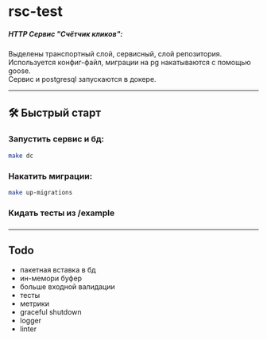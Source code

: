 # rsc-test
##### HTTP Сервис "Счётчик кликов":
Выделены транспортный слой, сервисный, слой репозитория.  
Используется конфиг-файл, миграции на pg накатываются с помощью goose.  
Сервис и postgresql запускаются в докере.  


---

## 🛠️ Быстрый старт

### Запустить сервис и бд:

```bash
make dc
```

### Накатить миграции:

```bash
make up-migrations
```
### Кидать тесты из /example
  
### 
### 

  ---
    

## Todo

- пакетная вставка в бд
- ин-мемори буфер
- больше входной валидации
- тесты
- метрики
- graceful shutdown
- logger
- linter

